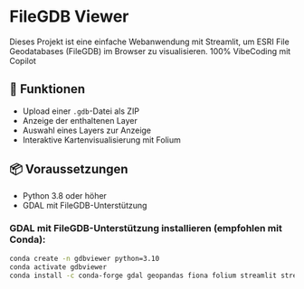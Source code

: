 # FileGDB Viewer

Dieses Projekt ist eine einfache Webanwendung mit Streamlit, um ESRI File Geodatabases (FileGDB) im Browser zu visualisieren. 100% VibeCoding mit Copilot

## 🔧 Funktionen

- Upload einer `.gdb`-Datei als ZIP
- Anzeige der enthaltenen Layer
- Auswahl eines Layers zur Anzeige
- Interaktive Kartenvisualisierung mit Folium

## 📦 Voraussetzungen

- Python 3.8 oder höher
- GDAL mit FileGDB-Unterstützung

### GDAL mit FileGDB-Unterstützung installieren (empfohlen mit Conda):

```bash
conda create -n gdbviewer python=3.10
conda activate gdbviewer
conda install -c conda-forge gdal geopandas fiona folium streamlit streamlit-folium
